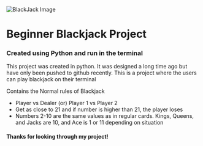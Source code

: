 ![BlackJack Image](https://tse4.mm.bing.net/th?id=OIP.A-6GvIYRqQlWEFwzOYjd7wHaDt&pid=Api "Blackjack")

# Beginner Blackjack Project

### Created using Python and run in the terminal

This project was created in python. It was designed a long time ago but have only been pushed to github recently. This is a project where the users can play blackjack on their terminal

Contains the Normal rules of Blackjack
  + Player vs Dealer (or) Player 1 vs Player 2
  + Get as close to 21 and if number is higher than 21, the player loses
  + Numbers 2-10 are the same values as in regular cards. Kings, Queens, and Jacks are 10, and Ace is 1 or 11 depending on situation

#### Thanks for looking through my project!

